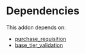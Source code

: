 # Dependencies

This addon depends on:

- [purchase_requisition](https://github.com/bringout/oca-ocb-core/tree/0e11bee18c8c7dd39664f7b81670e02dd0705e48/odoo-bringout-oca-ocb-purchase_requisition)
- [base_tier_validation](https://github.com/bringout/oca-technical)

